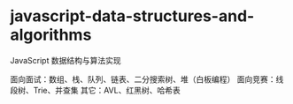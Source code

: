 # javascript-data-structures-and-algorithms

JavaScript 数据结构与算法实现

面向面试：数组、栈、队列、链表、二分搜索树、堆（白板编程）
面向竞赛：线段树、Trie、并查集
其它：AVL、红黑树、哈希表
